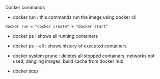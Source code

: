 Docker commands 

- docker run <image-name> : this commands run the image using docker cli
  
```docker run = "docker create" + "docker start" ```

- docker ps : shows all running containers
- docker ps --all : shows history of executed containers
- docker system prune : deletes all stopped containers, networks not used, dangling images, build cache from docker hub

- docker stop <container-id>
